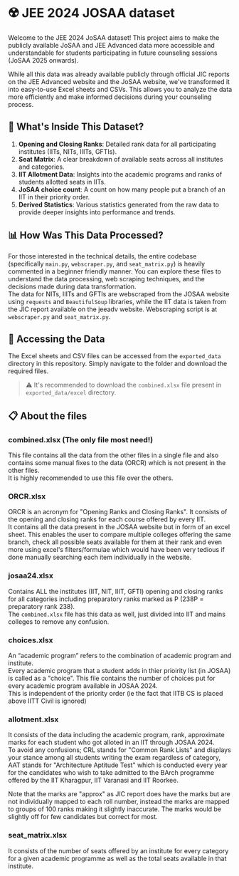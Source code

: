 # ☢️ JEE 2024 JOSAA dataset

Welcome to the JEE 2024 JoSAA dataset! This project aims to make the publicly available JoSAA and JEE Advanced data more accessible and understandable for students participating in future counseling sessions (JoSAA 2025 onwards).

While all this data was already available publicly through official JIC reports on the JEE Advanced website and the JoSAA website, we've transformed it into easy-to-use Excel sheets and CSVs. This allows you to analyze the data more efficiently and make informed decisions during your counseling process.

## 🔬 What's Inside This Dataset?
1. **Opening and Closing Ranks**: Detailed rank data for all participating institutes (IITs, NITs, IIITs, GFTIs).
2. **Seat Matrix**: A clear breakdown of available seats across all institutes and categories.
3. **IIT Allotment Data**: Insights into the academic programs and ranks of students allotted seats in IITs.
4. **JoSAA choice count**: A count on how many people put a branch of an IIT in their priority order.
5. **Derived Statistics**: Various statistics generated from the raw data to provide deeper insights into performance and trends.

## 📊 How Was This Data Processed?
For those interested in the technical details, the entire codebase (specifically `main.py`, `webscraper.py`, and `seat_matrix.py`) is heavily commented in a beginner friendly manner. You can explore these files to understand the data processing, web scraping techniques, and the decisions made during data transformation.<br>
The data for NITs, IIITs and GFTIs are webscraped from the JOSAA website using `requests` and `BeautifulSoup` libraries, while the IIT data is taken from the JIC report available on the jeeadv website. Webscraping script is at `webscraper.py` and `seat_matrix.py`.<br>



## 📂 Accessing the Data

The Excel sheets and CSV files can be accessed from the `exported_data`  directory in this repository. Simply navigate to the folder and download the required files.
> ⚠️ It's recommended to download the `combined.xlsx` file present in `exported_data/excel` directory.

## 📋 About the files

### combined.xlsx  (The only file most need!)
This file contains all the data from the other files in a single file and also contains some manual fixes to the data (ORCR) which is not present in the other files.<br>
It is highly recommended to use this file over the others.

### ORCR.xlsx
 
ORCR is an acronym for "Opening Ranks and Closing Ranks". It consists of the opening and closing ranks for each course offered by every IIT.<br>
It contains all the data present in the JOSAA website but in form of an excel sheet. This enables the user to compare multiple colleges offering the same branch, check all possible seats available for them at their rank and even more using excel's filters/formulae which would have been very tedious if done manually searching each item individually in the website.

### josaa24.xlsx

Contains ALL the institutes (IIT, NIT, IIIT, GFTI) opening and closing ranks for all categories including preparatory ranks marked as P (238P = preparatory rank 238).<br>
The `combined.xlsx` file has this data as well, just divided into IIT and mains colleges to remove any confusion.

### choices.xlsx

An “academic program” refers to the combination of academic program and institute.<br>
Every academic program that a student adds in thier prioirity list (in JOSAA) is called as a "choice".
This file contains the number of choices put for every academic program available in JOSAA 2024.<br>
This is independent of the priority order (ie the fact that IITB CS is placed above IITT Civil is ignored)

###  allotment.xlsx

It consists of the data including the academic program, rank, approximate marks for each student who got alloted in an IIT through JOSAA 2024.<br>
To avoid any confusions; CRL stands for "Common Rank Lists" and displays your stance among all students writing the exam regardless of category, AAT stands for "Architecture Aptitude Test" which is conducted every year for the candidates who wish to take admitted to the BArch programme offered by the IIT Kharagpur, IIT Varanasi and IIT Roorkee. 


Note that the marks are "approx" as JIC report does have the marks but are not individually mapped to each roll number, instead the marks are mapped to groups of 100 ranks making it slightly inaccurate. The marks would be slightly off for few candidates but correct for most.

### seat_matrix.xlsx

It consists of the number of seats offered by an institute for every category for a given academic programme as well as the total seats available in that institute.














